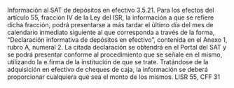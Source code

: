 Información al SAT de depósitos en efectivo
3.5.21. Para los efectos del artículo 55, fracción IV de la Ley del ISR, la información a que se refiere
dicha fracción, podrá presentarse a más tardar el último día del mes de calendario inmediato
siguiente al que corresponda a través de la forma, “Declaración informativa de depósitos en
efectivo”, contenida en el Anexo 1, rubro A, numeral 2.
La citada declaración se obtendrá en el Portal del SAT y se podrá presentar conforme al
procedimiento que se señale en el mismo, utilizando la e.firma de la institución de que se
trate.
Tratándose de la adquisición en efectivo de cheques de caja, la información se deberá
proporcionar cualquiera que sea el monto de los mismos.
LISR 55, CFF 31